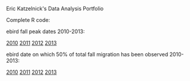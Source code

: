 Eric Katzelnick's Data Analysis Portfolio

Complete R code:



ebird fall peak dates 2010-2013:

<a href="https://github.com/ekatzelnick/ekatzelnick.github.io/blob/master/ebird2010_peak.gif">2010</a>
<a href="https://github.com/ekatzelnick/ekatzelnick.github.io/blob/master/ebird2011_peak.gif">2011</a>
<a href="https://github.com/ekatzelnick/ekatzelnick.github.io/blob/master/ebird2012_peak.gif">2012</a>
<a href="https://github.com/ekatzelnick/ekatzelnick.github.io/blob/master/ebird2013_peak.gif">2013</a>

ebird date on which 50% of total fall migration has been observed 2010-2013:

<a href="https://github.com/ekatzelnick/ekatzelnick.github.io/blob/master/ebird2010half.gif">2010</a>
<a href="https://github.com/ekatzelnick/ekatzelnick.github.io/blob/master/ebird2011half.gif">2011</a>
<a href="https://github.com/ekatzelnick/ekatzelnick.github.io/blob/master/ebird2012half.gif">2012</a>
<a href="https://github.com/ekatzelnick/ekatzelnick.github.io/blob/master/ebird2013half.gif">2013</a>
